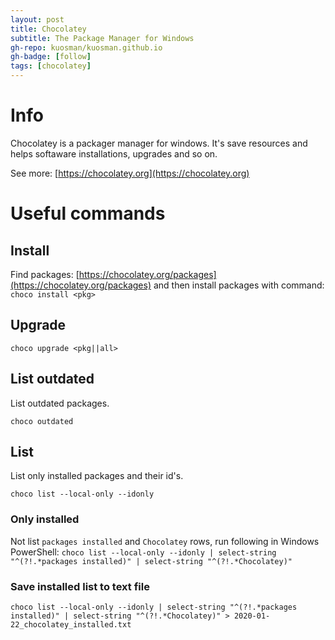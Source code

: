```yaml
---
layout: post
title: Chocolatey
subtitle: The Package Manager for Windows
gh-repo: kuosman/kuosman.github.io
gh-badge: [follow]
tags: [chocolatey]
---
```


# Info

Chocolatey is a packager manager for windows. It's save resources and helps softaware installations, upgrades and so on.

See more: [https://chocolatey.org](https://chocolatey.org)

# Useful commands

## Install

Find packages: [https://chocolatey.org/packages](https://chocolatey.org/packages)
and then install packages with command: `choco install <pkg>`

## Upgrade

`choco upgrade <pkg||all>`

## List outdated

List outdated packages.

`choco outdated`

## List

List only installed packages and their id's.

`choco list --local-only --idonly`

### Only installed

Not list `packages installed` and `Chocolatey` rows, run following in Windows PowerShell:
`choco list --local-only --idonly | select-string "^(?!.*packages installed)" | select-string "^(?!.*Chocolatey)"`

### Save installed list to text file

`choco list --local-only --idonly | select-string "^(?!.*packages installed)" | select-string "^(?!.*Chocolatey)" > 2020-01-22_chocolatey_installed.txt`
